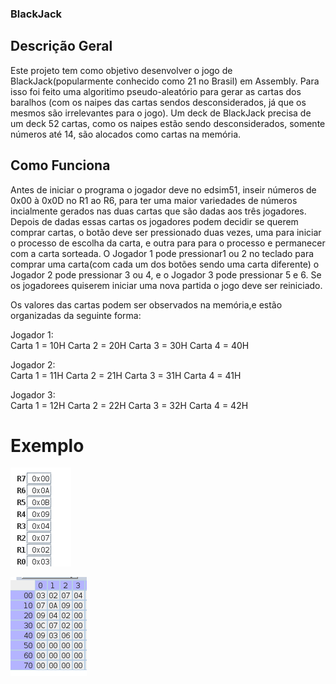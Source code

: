 ### BlackJack

## Descrição Geral

Este projeto tem como objetivo desenvolver o jogo de BlackJack(popularmente conhecido como 21 no Brasil) em Assembly. 
Para isso foi feito uma algoritimo pseudo-aleatório para gerar as cartas dos baralhos (com os naipes das cartas sendos 
desconsiderados, já que os mesmos são irrelevantes para o jogo). 
Um deck de BlackJack precisa de um deck 52 cartas, como os naipes estão sendo desconsiderados, somente números até 14,
são alocados como cartas na memória.

## Como Funciona 

Antes de iniciar o programa o jogador deve no edsim51, inseir números de 0x00 à 0x0D no R1 ao R6,
para ter uma maior variedades de números incialmente gerados nas duas cartas que são dadas aos três jogadores.
Depois de dadas essas cartas os jogadores podem decidir se querem comprar cartas, o botão deve ser
pressionado duas vezes, uma para iniciar o processo de escolha da carta, e outra para para o processo e permanecer
com a carta sorteada. O Jogador 1 pode pressionar1 ou 2 no teclado para comprar uma carta(com cada um dos 
botões sendo uma carta diferente) o Jogador 2 pode pressionar 3 ou 4, e o Jogador 3 pode pressionar 5 e 6. 
Se os jogadorees quiserem iniciar uma nova partida o jogo deve ser reiniciado.

Os valores das cartas podem ser observados na memória,e estão organizadas da seguinte forma:

Jogador 1:   
Carta 1 = 10H
Carta 2 = 20H
Carta 3 = 30H
Carta 4 = 40H

Jogador 2:   
Carta 1 = 11H
Carta 2 = 21H
Carta 3 = 31H
Carta 4 = 41H

Jogador 3:   
Carta 1 = 12H
Carta 2 = 22H
Carta 3 = 32H
Carta 4 = 42H

# Exemplo

![Setup Incial](Setup.png)

![Resultados](Resultados.png)
